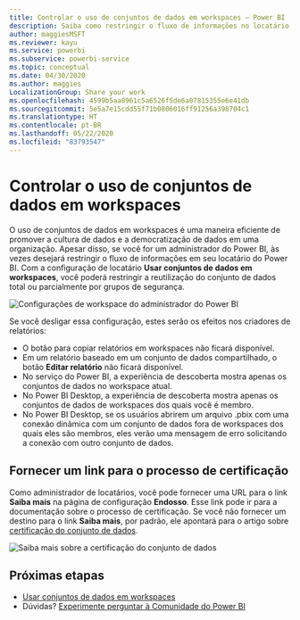 ```yaml
---
title: Controlar o uso de conjuntos de dados em workspaces – Power BI
description: Saiba como restringir o fluxo de informações no locatário do Power BI.
author: maggiesMSFT
ms.reviewer: kayu
ms.service: powerbi
ms.subservice: powerbi-service
ms.topic: conceptual
ms.date: 04/30/2020
ms.author: maggies
LocalizationGroup: Share your work
ms.openlocfilehash: 4599b5aa8961c5a6526f5de6a07815355e6e41db
ms.sourcegitcommit: 5e5a7e15cdd55f71b0806016ff91256a398704c1
ms.translationtype: HT
ms.contentlocale: pt-BR
ms.lasthandoff: 05/22/2020
ms.locfileid: "83793547"
---
```

# <a name="control-the-use-of-datasets-across-workspaces"></a>Controlar o uso de conjuntos de dados em workspaces

O uso de conjuntos de dados em workspaces é uma maneira eficiente de promover a cultura de dados e a democratização de dados em uma organização. Apesar disso, se você for um administrador do Power BI, às vezes desejará restringir o fluxo de informações em seu locatário do Power BI. Com a configuração de locatário **Usar conjuntos de dados em workspaces**, você poderá restringir a reutilização do conjunto de dados total ou parcialmente por grupos de segurança.

![Configurações de workspace do administrador do Power BI](media/service-datasets-admin-across-workspaces/power-bi-admin-workspace-settings.png)

Se você desligar essa configuração, estes serão os efeitos nos criadores de relatórios:

- O botão para copiar relatórios em workspaces não ficará disponível. 
- Em um relatório baseado em um conjunto de dados compartilhado, o botão **Editar relatório** não ficará disponível.
- No serviço do Power BI, a experiência de descoberta mostra apenas os conjuntos de dados no workspace atual.
- No Power BI Desktop, a experiência de descoberta mostra apenas os conjuntos de dados de workspaces dos quais você é membro.
- No Power BI Desktop, se os usuários abrirem um arquivo .pbix com uma conexão dinâmica com um conjunto de dados fora de workspaces dos quais eles são membros, eles verão uma mensagem de erro solicitando a conexão com outro conjunto de dados.

## <a name="provide-a-link-for-the-certification-process"></a>Fornecer um link para o processo de certificação

Como administrador de locatários, você pode fornecer uma URL para o link **Saiba mais** na página de configuração **Endosso**.  Esse link pode ir para a documentação sobre o processo de certificação. Se você não fornecer um destino para o link **Saiba mais**, por padrão, ele apontará para o artigo sobre [certificação do conjunto de dados](service-datasets-certify.md).

![Saiba mais sobre a certificação do conjunto de dados](media/service-datasets-certify-promote/power-bi-dataset-learn-more-certification.png)

## <a name="next-steps"></a>Próximas etapas

- [Usar conjuntos de dados em workspaces](service-datasets-across-workspaces.md)
- Dúvidas? [Experimente perguntar à Comunidade do Power BI](https://community.powerbi.com/)

